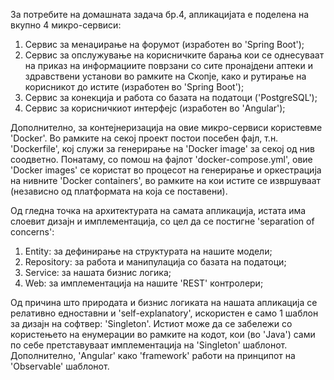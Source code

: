 За потребите на домашната задача бр.4, апликацијата е поделена на вкупно 4 микро-сервиси:
1) Сервис за менаџирање на форумот (изработен во 'Spring Boot');
2) Сервис за опслужување на корисничките барања кои се однесуваат на приказ на информациите поврзани со сите пронајдени аптеки и здравствени установи во рамките на Скопје, 
како и рутирање на корисникот до истите (изработен во 'Spring Boot');
3) Сервис за конекција и работа со базата на податоци ('PostgreSQL');
4) Сервис за корисничкиот интерфејс (изработен во 'Angular');


Дополнително, за контејнеризација на овие микро-сервиси користевме 'Docker'.
Во рамките на секој проект постои посебен фајл, т.н. 'Dockerfile', кој служи за генерирање на 'Docker image' за секој од нив соодветно.
Понатаму, со помош на фајлот 'docker-compose.yml', овие 'Docker images' се користат во процесот на генерирање и оркестрација на нивните 'Docker containers', 
во рамките на кои истите се 
извршуваат (независно од платформата на која се поставени).


Од гледна точка на архитектурата на самата апликација, истата има слоевит дизајн и имплементација, со цел да се постигне 'separation of concerns':
1) Entity: за дефинирање на структурата на нашите модели;
2) Repository: за работа и манипулација со базата на податоци;
3) Service: за нашата бизнис логика;
4) Web: за имплементација на нашите 'REST' контролери;


Од причина што природата и бизнис логиката на нашата апликација се релативно едноставни и 'self-explanatory', искористен е само 1 шаблон за дизајн на софтвер: 'Singleton'.
Истиот може да се забележи со користењето на енумерации во рамките на кодот, кои (во 'Java') сами по себе претставуваат имплементација на 'Singleton' шаблонот.
Дополнително, 'Angular' како 'framework' работи на принципот на 'Observable' шаблонот.

